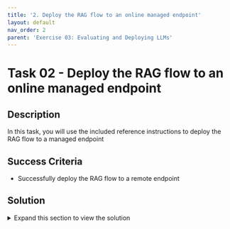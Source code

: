 ```yaml
---
title: '2. Deploy the RAG flow to an online managed endpoint'
layout: default
nav_order: 2
parent: 'Exercise 03: Evaluating and Deploying LLMs'
---
```


# Task 02 - Deploy the RAG flow to an online managed endpoint

## Description

In this task, you will use the included reference instructions to deploy the RAG flow to a managed endpoint

## Success Criteria

* Successfully deploy the RAG flow to a remote endpoint 

## Solution

<details markdown="block">
<summary>Expand this section to view the solution</summary>

##### 1) Deploy the RAG flow to an online managed endpoint

Open the **Multi-Round Q&A on Your Data** flow that you created in the previous exercise.

After opening the flow, follow the instructions:

1.	Have a prompt flow ready for deployment. If you don't have one, see how to build a prompt flow.
   
2.	Optional: Select Chat to test if the flow is working correctly. Testing your flow before deployment is recommended best practice.
   
3.	Select Deploy on the flow editor.
   
![LLMOps Workshop](images/lab3grab24.png)

4.	Provide the requested information on the Basic Settings page in the deployment wizard.
   
![LLMOps Workshop](images/lab3grab25.png)

5.	Select Review + Create to review the settings and create the deployment. Otherwise you can select Next to proceed to the advanced settings pages.
    
6.	Select Create to deploy the prompt flow.
    
![LLMOps Workshop](images/lab3grab26.png)

7.	To view the status of your deployment, select Deployments from the left navigation. Once the deployment is created successfully, you can select the deployment to view the details.
    
![LLMOps Workshop](images/lab3grab27.png)

8.	Select the Consume tab to see code samples that can be used to consume the deployed model in your application.

9. On this page you can also see the endpoint URL that you can use to consume the endpoint.
    
![LLMOps Workshop](images/lab3grab28.png)

10.	You can use the REST endpoint directly or get started with one of the samples shown here.
    
![LLMOps Workshop](images/lab3grab29.png)

</details>
